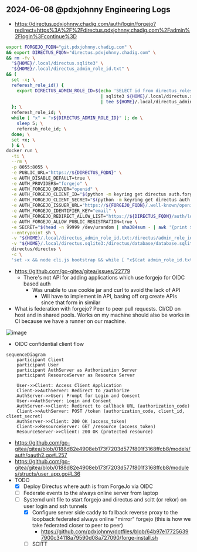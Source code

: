 ## 2024-06-08 @pdxjohnny Engineering Logs

- https://directus.pdxjohnny.chadig.com/auth/login/forgejo?redirect=https%3A%2F%2Fdirectus.pdxjohnny.chadig.com%2Fadmin%2Flogin%3Fcontinue%3D

```bash
export FORGEJO_FQDN="git.pdxjohnny.chadig.com" \
&& export DIRECTUS_FQDN="directus.pdxjohnny.chadig.com" \
&& rm -fv \
  "${HOME}/.local/directus.sqlite3" \
  "${HOME}/.local/directus_admin_role_id.txt" \
&& ( 
  set -x; \
  referesh_role_id() { 
    export DIRECTUS_ADMIN_ROLE_ID=$(echo 'SELECT id from directus_roles;' \
                                    | sqlite3 ${HOME}/.local/directus.sqlite3 \
                                    | tee ${HOME}/.local/directus_admin_role_id.txt); \
  }; \
  referesh_role_id; \
  while [ "x" = "x${DIRECTUS_ADMIN_ROLE_ID}" ]; do \
    sleep 5; \
    referesh_role_id; \
  done; \
  set +x; \
  ) & \
docker run \
  -ti \
  --rm \
  -p 8055:8055 \
  -e PUBLIC_URL="https://${DIRECTUS_FQDN}" \
  -e AUTH_DISABLE_DEFAULT=true \
  -e AUTH_PROVIDERS="forgejo" \
  -e AUTH_FORGEJO_DRIVER="openid" \
  -e AUTH_FORGEJO_CLIENT_ID="$(python -m keyring get directus auth.forgejo.client_id)" \
  -e AUTH_FORGEJO_CLIENT_SECRET="$(python -m keyring get directus auth.forgejo.client_secret)" \
  -e AUTH_FORGEJO_ISSUER_URL="https://${FORGEJO_FQDN}/.well-known/openid-configuration" \
  -e AUTH_FORGEJO_IDENTIFIER_KEY="email" \
  -e AUTH_FORGEJO_REDIRECT_ALLOW_LIST="https://${DIRECTUS_FQDN}/auth/login/forgejo/callback" \
  -e AUTH_FORGEJO_ALLOW_PUBLIC_REGISTRATION=true \
  -e SECRET="$(head -n 99999 /dev/urandom | sha384sum - | awk '{print $1}')" \
  --entrypoint sh \
  -v "${HOME}/.local/directus_admin_role_id.txt:/directus/admin_role_id.txt:z" \
  -v "${HOME}/.local/directus.sqlite3:/directus/database/database.sqlite:z" \
  directus/directus \
  -c \
  'set -x && node cli.js bootstrap && while [ "x$(cat admin_role_id.txt)" = "x" ]; do sleep 10; done && export AUTH_FORGEJO_DEFAULT_ROLE_ID=$(cat admin_role_id.txt) && pm2-runtime start ecosystem.config.cjs'
```

- https://github.com/go-gitea/gitea/issues/22779
  - There's not API for adding applications which use forgejo for OIDC based auth
    - Was unable to use cookie jar and curl to avoid the lack of API
      - Will have to implement in API, basing off org create APIs since that form in similar
- What is federation with forgejo? Peer to peer pull requests. CI/CD on host and in shared pools. Works on my machine should also be works in CI because we have a runner on our machine.

![image](https://github.com/dffml/dffml/assets/5950433/a109e68b-ca8b-486c-887c-588fdbe0b883)

- OIDC confidential client flow

```mermaid
sequenceDiagram
    participant Client
    participant User
    participant AuthServer as Authorization Server
    participant ResourceServer as Resource Server

    User->>Client: Access Client Application
    Client->>AuthServer: Redirect to /authorize
    AuthServer->>User: Prompt for Login and Consent
    User->>AuthServer: Login and Consent
    AuthServer->>Client: Redirect to callback URL (authorization_code)
    Client->>AuthServer: POST /token (authorization_code, client_id, client_secret)
    AuthServer->>Client: 200 OK (access_token)
    Client->>ResourceServer: GET /resource (access_token)
    ResourceServer->>Client: 200 OK (protected resource)
```

- https://github.com/go-gitea/gitea/blob/0188d82e4908eb173f7203d577f801f3168ffcb8/models/auth/oauth2.go#L257
- https://github.com/go-gitea/gitea/blob/0188d82e4908eb173f7203d577f801f3168ffcb8/modules/structs/user_app.go#L36
- TODO
  - [x] Deploy Directus where auth is from ForgeJo via OIDC
  - [ ] Federate events to the always online server from laptop
  - [ ] Systemd unit file to start forgejo and directus and scitt (or rekor) on user login and ssh tunnels
    - [x] Configure server side caddy to fallback reverse proxy to the loopback federated always online "mirror" forgejo (this is how we take federated closer to peer to peer)
      - https://github.com/pdxjohnny/dotfiles/blob/64b97e177256397900c34118a79590d08a727090/forge-install.sh
    - [ ] SCITT